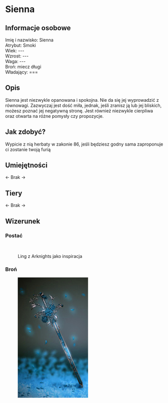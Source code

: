 # Sienna

## Informacje osobowe

Imię i nazwisko: Sienna\
Atrybut: Smoki\
Wiek: ---\
Wzrost: ---\
Waga: ---\
Broń: miecz długi\
Władający: ===

## Opis

Sienna jest niezwykle opanowana i spokojna. Nie da się jej wyprowadzić z równowagi. Zazwyczaj jest dość miła, jednak, jeśli zranisz ją lub jej bliskich, możesz poznać jej negatywną stronę. Jest również niezwykle cierpliwa oraz otwarta na różne pomysły czy propozycje.

## Jak zdobyć?

Wypicie z nią herbaty w zakonie 86, jeśli będziesz godny sama zaproponuje ci zostanie twoją furią

## Umiejętności

<- Brak ->

## Tiery

<- Brak ->

## Wizerunek

### Postać

<figure><img src="../../.gitbook/assets/image (10) (1).png" alt="" width="563"><figcaption><p>Ling z Arknights jako inspiracja</p></figcaption></figure>

### Broń

<figure><img src="../../.gitbook/assets/image (9) (1).png" alt="" width="224"><figcaption></figcaption></figure>
